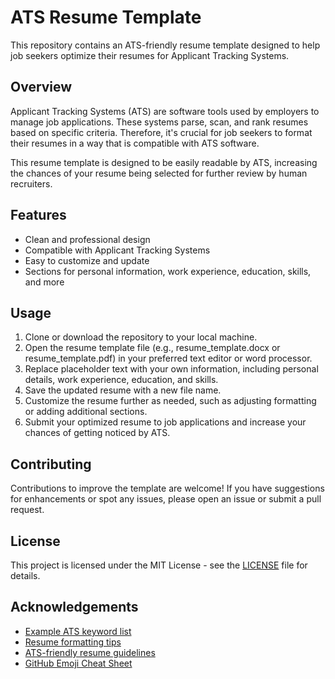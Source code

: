 # ATS Resume Template

This repository contains an ATS-friendly resume template designed to help job seekers optimize their resumes for Applicant Tracking Systems.

## Overview

Applicant Tracking Systems (ATS) are software tools used by employers to manage job applications. These systems parse, scan, and rank resumes based on specific criteria. Therefore, it's crucial for job seekers to format their resumes in a way that is compatible with ATS software.

This resume template is designed to be easily readable by ATS, increasing the chances of your resume being selected for further review by human recruiters.

## Features

- Clean and professional design
- Compatible with Applicant Tracking Systems
- Easy to customize and update
- Sections for personal information, work experience, education, skills, and more

## Usage

1. Clone or download the repository to your local machine.
2. Open the resume template file (e.g., resume_template.docx or resume_template.pdf) in your preferred text editor or word processor.
3. Replace placeholder text with your own information, including personal details, work experience, education, and skills.
4. Save the updated resume with a new file name.
5. Customize the resume further as needed, such as adjusting formatting or adding additional sections.
6. Submit your optimized resume to job applications and increase your chances of getting noticed by ATS.

## Contributing

Contributions to improve the template are welcome! If you have suggestions for enhancements or spot any issues, please open an issue or submit a pull request.

## License

This project is licensed under the MIT License - see the [LICENSE](LICENSE) file for details.

## Acknowledgements

- [Example ATS keyword list](https://www.jobscan.co/blog/ats-resume/)
- [Resume formatting tips](https://www.topresume.com/career-advice/how-to-beat-resume-scanners)
- [ATS-friendly resume guidelines](https://www.zipjob.com/blog/ats-resume/)
- [GitHub Emoji Cheat Sheet](https://github.com/ikatyang/emoji-cheat-sheet)

